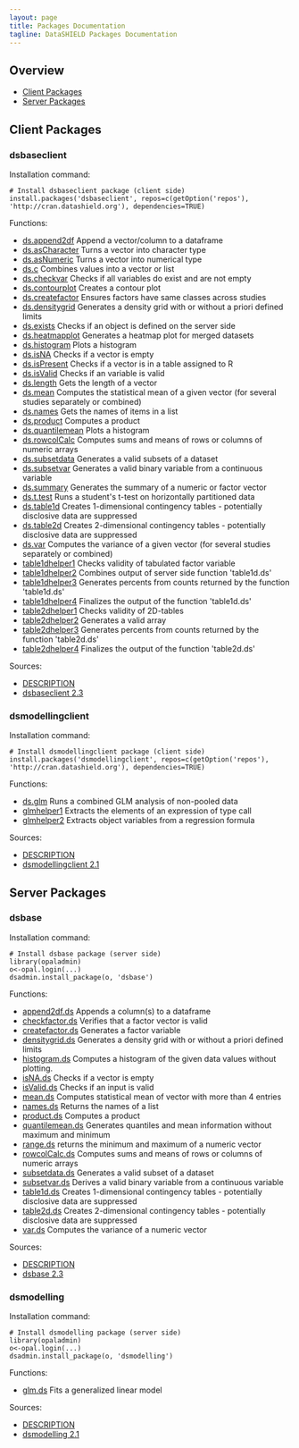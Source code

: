 ```yaml
---
layout: page
title: Packages Documentation
tagline: DataSHIELD Packages Documentation
---
```


## Overview

* [Client Packages](#client)
* [Server Packages](#server)



<a name="client"> </a>
## Client Packages

### dsbaseclient

Installation command:

	# Install dsbaseclient package (client side)
	install.packages('dsbaseclient', repos=c(getOption('repos'), 'http://cran.datashield.org'), dependencies=TRUE)

Functions:


* [ds.append2df](dsbaseclient/ds.append2df.html) Append a vector/column to a dataframe
* [ds.asCharacter](dsbaseclient/ds.asCharacter.html) Turns a vector into character type
* [ds.asNumeric](dsbaseclient/ds.asNumeric.html) Turns a vector into numerical type
* [ds.c](dsbaseclient/ds.c.html) Combines values into a vector or list
* [ds.checkvar](dsbaseclient/ds.checkvar.html) Checks if all variables do exist and are not empty
* [ds.contourplot](dsbaseclient/ds.contourplot.html) Creates a contour plot
* [ds.createfactor](dsbaseclient/ds.createfactor.html) Ensures factors have same classes across studies
* [ds.densitygrid](dsbaseclient/ds.densitygrid.html) Generates a density grid with or without a priori defined limits
* [ds.exists](dsbaseclient/ds.exists.html) Checks if an object is defined on the server side
* [ds.heatmapplot](dsbaseclient/ds.heatmapplot.html) Generates a heatmap plot for merged datasets
* [ds.histogram](dsbaseclient/ds.histogram.html) Plots a histogram
* [ds.isNA](dsbaseclient/ds.isNA.html) Checks if a vector is empty
* [ds.isPresent](dsbaseclient/ds.isPresent.html) Checks if a vector is in a table assigned to R
* [ds.isValid](dsbaseclient/ds.isValid.html) Checks if an variable is valid
* [ds.length](dsbaseclient/ds.length.html) Gets the length of a vector
* [ds.mean](dsbaseclient/ds.mean.html) Computes the statistical mean of a given vector (for several studies separately or combined)
* [ds.names](dsbaseclient/ds.names.html) Gets the names of items in a list
* [ds.product](dsbaseclient/ds.product.html) Computes a product
* [ds.quantilemean](dsbaseclient/ds.quantilemean.html) Plots a histogram
* [ds.rowcolCalc](dsbaseclient/ds.rowcolCalc.html) Computes sums and means of rows or columns of numeric arrays
* [ds.subsetdata](dsbaseclient/ds.subsetdata.html) Generates a valid subsets of a dataset
* [ds.subsetvar](dsbaseclient/ds.subsetvar.html) Generates a valid binary variable from a continuous variable
* [ds.summary](dsbaseclient/ds.summary.html) Generates the summary of a numeric or factor vector
* [ds.t.test](dsbaseclient/ds.t.test.html) Runs a student's t-test on horizontally partitioned data
* [ds.table1d](dsbaseclient/ds.table1d.html) Creates 1-dimensional contingency tables - potentially disclosive data are suppressed
* [ds.table2d](dsbaseclient/ds.table2d.html) Creates 2-dimensional contingency tables - potentially disclosive data are suppressed
* [ds.var](dsbaseclient/ds.var.html) Computes the variance of a given vector (for several studies separately or combined)
* [table1dhelper1](dsbaseclient/table1dhelper1.html) Checks validity of tabulated factor variable
* [table1dhelper2](dsbaseclient/table1dhelper2.html) Combines output of server side function 'table1d.ds'
* [table1dhelper3](dsbaseclient/table1dhelper3.html) Generates percents from counts returned by the function 'table1d.ds'
* [table1dhelper4](dsbaseclient/table1dhelper4.html) Finalizes the output of the function 'table1d.ds'
* [table2dhelper1](dsbaseclient/table2dhelper1.html) Checks validity of 2D-tables
* [table2dhelper2](dsbaseclient/table2dhelper2.html) Generates a valid array
* [table2dhelper3](dsbaseclient/table2dhelper3.html) Generates percents from counts returned by the function 'table2d.ds'
* [table2dhelper4](dsbaseclient/table2dhelper4.html) Finalizes the output of the function 'table2d.ds'

Sources:

* [DESCRIPTION](https://raw.github.com/datashield/dsbaseclient/2.3/DESCRIPTION)
* [dsbaseclient 2.3](https://github.com/datashield/dsbaseclient/tree/2.3)


### dsmodellingclient

Installation command:

	# Install dsmodellingclient package (client side)
	install.packages('dsmodellingclient', repos=c(getOption('repos'), 'http://cran.datashield.org'), dependencies=TRUE)

Functions:


* [ds.glm](dsmodellingclient/ds.glm.html) Runs a combined GLM analysis of non-pooled data
* [glmhelper1](dsmodellingclient/glmhelper1.html) Extracts the elements of an expression of type call
* [glmhelper2](dsmodellingclient/glmhelper2.html) Extracts object variables from a regression formula

Sources:

* [DESCRIPTION](https://raw.github.com/datashield/dsmodellingclient/2.1/DESCRIPTION)
* [dsmodellingclient 2.1](https://github.com/datashield/dsmodellingclient/tree/2.1)


<a name="server"> </a>
## Server Packages

### dsbase

Installation command:

	# Install dsbase package (server side)
	library(opaladmin)
	o<-opal.login(...)
	dsadmin.install_package(o, 'dsbase')

Functions:


* [append2df.ds](dsbase/append2df.ds.html) Appends a column(s) to a dataframe
* [checkfactor.ds](dsbase/checkfactor.ds.html) Verifies that a factor vector is valid
* [createfactor.ds](dsbase/createfactor.ds.html) Generates a factor variable
* [densitygrid.ds](dsbase/densitygrid.ds.html) Generates a density grid with or without a priori defined limits
* [histogram.ds](dsbase/histogram.ds.html) Computes a histogram of the given data values without plotting.
* [isNA.ds](dsbase/isNA.ds.html) Checks if a vector is empty
* [isValid.ds](dsbase/isValid.ds.html) Checks if an input is valid
* [mean.ds](dsbase/mean.ds.html) Computes statistical mean of vector with more than 4 entries
* [names.ds](dsbase/names.ds.html) Returns the names of a list
* [product.ds](dsbase/product.ds.html) Computes a product
* [quantilemean.ds](dsbase/quantilemean.ds.html) Generates quantiles and mean information without maximum and minimum
* [range.ds](dsbase/range.ds.html) returns the minimum and maximum of a numeric vector
* [rowcolCalc.ds](dsbase/rowcolCalc.ds.html) Computes sums and means of rows or columns of numeric arrays
* [subsetdata.ds](dsbase/subsetdata.ds.html) Generates a valid subset of a dataset
* [subsetvar.ds](dsbase/subsetvar.ds.html) Derives a valid binary variable from a continuous variable
* [table1d.ds](dsbase/table1d.ds.html) Creates 1-dimensional contingency tables - potentially disclosive data are suppressed
* [table2d.ds](dsbase/table2d.ds.html) Creates 2-dimensional contingency tables - potentially disclosive data are suppressed
* [var.ds](dsbase/var.ds.html) Computes the variance of a numeric vector

Sources:

* [DESCRIPTION](https://raw.github.com/datashield/dsbase/2.3/DESCRIPTION)
* [dsbase 2.3](https://github.com/datashield/dsbase/tree/2.3)


### dsmodelling

Installation command:

	# Install dsmodelling package (server side)
	library(opaladmin)
	o<-opal.login(...)
	dsadmin.install_package(o, 'dsmodelling')

Functions:


* [glm.ds](dsmodelling/glm.ds.html) Fits a generalized linear model

Sources:

* [DESCRIPTION](https://raw.github.com/datashield/dsmodelling/2.1/DESCRIPTION)
* [dsmodelling 2.1](https://github.com/datashield/dsmodelling/tree/2.1)

